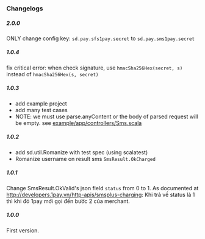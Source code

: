 ### Changelogs

##### 2.0.0
ONLY change config key:
`sd.pay.sfs1pay.secret` to `sd.pay.sms1pay.secret`

##### 1.0.4
fix critical error: when check signature, use `hmacSha256Hex(secret, s)` instead of `hmacSha256Hex(s, secret)`

##### 1.0.3
+ add example project
+ add many test cases
+ NOTE: we must use parse.anyContent or the body of parsed request will be empty.
see [example/app/controllers/Sms.scala](example/app/controllers/Sms.scala) 

##### 1.0.2
+ add sd.util.Romanize with test spec (using scalatest)
+ Romanize username on result sms `SmsResult.OkCharged`

##### 1.0.1
Change SmsResult.OkValid's json field `status` from 0 to 1.
As documented at http://developers.1pay.vn/http-apis/smsplus-charging:
Khi trả về status là 1 thì khi đó 1pay mới gọi đến bước 2 của merchant.

##### 1.0.0
First version.
